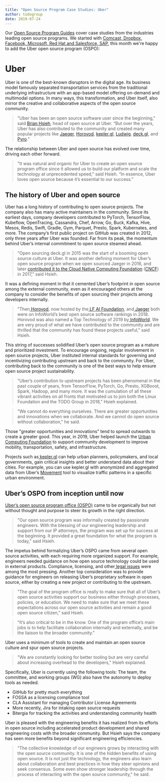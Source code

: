 ```yaml
---
title: "Open Source Program Case Studies: Uber"
author: todogroup
date: 2019-07-24
---
```


Our [Open Source Program Guides](http://todogroup.org/blog/open-source-guides/) cover case studies from the industries leading open source programs. We started with [Comcast, Dropbox, Facebook, Microsoft, Red Hat and Salesforce, SAP](https://github.com/todogroup/guides/tree/master/casestudies), this month we're happy to add the Uber open source program (OSPO):

# Uber
Uber is one of the best-known disruptors in the digital age. Its business model famously separated transportation services from the traditional underlying infrastructure with an app-based model offering on-demand and multimodal options. In many ways,  this transformation, and Uber itself, also mirror the creative and collaborative aspects of the open source community.

> "Uber has been an open source software user since the beginning," said [Brian Hsieh](https://www.linkedin.com/in/bhenhsi/), head of open source at Uber. “But over the years, Uber has also contributed to the community and created many popular projects like [Jaeger](https://www.jaegertracing.io/), [Horovod](https://github.com/horovod/horovod), [kepler.gl](https://kepler.gl/), [Ludwig](http://ludwig.ai), [deck.gl](https://deck.gl/), and [Pyro](https://pyro.ai/).”

The relationship between Uber and open source has evolved over time, driving each other forward.

> "It was natural and organic for Uber to create an open source program office since it allowed us to build our platform and scale the technology at unprecedented speed," said Hsieh. “In essence, Uber loves open source because it’s essential to our success.” 

## The history of Uber and open source

Uber has a long history of contributing to open source projects. The company also has many active maintainers in the community. Since its earliest days, company developers contributed to PyTorch, TensorFlow, Kubeflow, OpenTracing, Cassandra, Chef, Arrow, Go, Buck, Kafka, Hive, Mesos, Redis, Swift, Gradle, Gym, Parquet, Presto, Spark, Kubernates, and more. The company’s first public project on GitHub was created in 2012, only three years after  Uber was founded. Far from its peak, the momentum behind Uber’s internal commitment to open source steamed ahead.

> "Open sourcing deck.gl in 2015 was the start of a booming open source culture at Uber. It was another defining moment for Uber’s open source program when we open sourced Jaeger in 2016, and later [contributed it to the Cloud Native Computing Foundation](https://www.cncf.io/blog/2017/09/13/cncf-hosts-jaeger/) ([CNCF](https://www.cncf.io/blog/2017/09/13/cncf-hosts-jaeger/)) in 2017," said Hsieh.

It was a defining moment in that it cemented Uber’s footprint in open source among the external community, even as it encouraged others at the company to consider the benefits of open sourcing their projects among developers internally.

> "Then[ Horovod](http://horovod.ai/), now hosted by the[ LF AI Foundation](https://www.linuxfoundation.org/press-release/2018/12/lf-deep-learning-welcomes-horovod-distributed-training-framework-as-newest-project/), and[ Jaeger](https://jaegertracing.io/) both were on InfoWorld’s best open source software rankings in 2018. Horovod was also named a Top Technology of 2019 by[ InfoWorld](https://www.infoworld.com/article/3336072/infoworlds-2019-technology-of-the-year-award-winners.html). We are very proud of what we have contributed to the community and are thrilled that the community has found these projects useful," said Hsieh.

This string of successes solidified Uber’s open source program as a mature and prioritized investment. To encourage ongoing, regular involvement in open source projects, Uber instituted internal standards for governing and incentivizing contributing upstream and back to the community. For Uber, contributing back to the community is one of the best ways to help ensure open source project sustainability.

> "Uber’s contribution to upstream projects has been phenomenal in the past couple of years, from TensorFlow, PyTorch, Go, Presto, XGBoost, Spark, Hadoop, and many more. It was the cumulation of all these vibrant activities on all fronts that motivated us to join both the Linux Foundation and the TODO Group in 2018," Hsieh explained.

> "We cannot do everything ourselves. There are greater opportunities and innovations when we collaborate. And we cannot do open source without collaboration," he said.

Those "greater opportunities and innovations" tend to spread outwards to create a greater good. This year, in 2019, Uber helped launch the  [Urban Computing Foundation](https://uc.foundation/announcement/2019/05/07/linux-foundation-supports-community-development-to-improve-mobility-transportation-safety-and-infrastructure-with-new-urban-computing-foundation/) to support community development to improve mobility, transportation, safety, and infrastructure.

Projects such as[ kepler.gl](https://kepler.gl/) can help urban planners, policymakers, and local governments, gain critical insights and better understand data about their cities. For example, you can use kepler.gl with anonymized and aggregated data from Uber’s [Movement](https://movement.uber.com/?lang=en-US) tool to visualize traffic patterns in a specific urban environment.

## Uber’s OSPO from inception until now

[Uber’s open source program office (OSPO)](https://opensource.uber.com) came to be organically but not without thought and purpose to steer its growth in the right direction.

> "Our open source program was informally created by passionate engineers. With the blessing of our engineering leadership and support from our IP attorneys, the program was set up for success at the beginning. It provided a great foundation for what the program is today," said Hsieh.

The impetus behind formalizing Uber’s OSPO came from several open source activities, with each requiring more organized support. For example, engineers needed guidance on how open source technology could be used in external products. Compliance, licensing, and other[ legal issues](https://opensource.guide/legal/) were among the most pressing. Another top consideration was to provide guidance for engineers on releasing Uber’s proprietary software in open source, either by creating a new project or contributing to the upstream.

> "The goal of the program office is really to make sure that all of Uber’s open source activities support our business either through processes, policies, or education. We need to make sure that we meet these expectations across our open source activities and remain a good open source citizen," said Hsieh.

> "It’s also critical to be in the know. One of the program office’s main jobs is to help facilitate collaboration internally and externally, and be the liaison to the broader community." 

Uber uses a minimum of tools to create and maintain an open source culture and spur open source projects.

> "We are constantly looking for better tooling but are very careful about increasing overhead to the developers," Hsieh explained.

Specifically, Uber is currently using the following tools:  The team, the committee, and working groups (WG) also have the autonomy to deploy tools as needed.

* GitHub for pretty much everything
* FOSSA as a licensing compliance tool 
* CLA Assistant for managing Contributor License Agreements 
* More recently, Jira for intaking open source requests 
* Bitergia for tracking the activities and understanding community health


Uber is pleased with the engineering benefits it has realized from its efforts in open source including accelerated product development and shared engineering costs with the broader community. But Hsieh says the company has seen more benefits beyond significant engineering efficiencies.

> "The collective knowledge of our engineers grows by interacting with the open source community. It is one of the hidden benefits of using open source. It is not just the technology, the engineers also learn about collaboration and best practices in how they steer opinions and seek consensus. Some even show stronger leadership through the process of interacting with the open source community," he said. 
